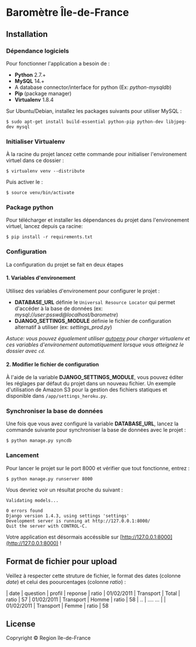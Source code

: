 # Baromètre Île-de-France

## Installation

### Dépendance logiciels
Pour fonctionner l'application a besoin de :

* **Python** 2.7.+
* **MySQL** 14.+
* A database connector/interface for python (Ex: *python-mysqldb*)
* **Pip** (package manager)
* **Virtualenv** 1.8.4

Sur Ubuntu/Debian, installez les packages suivants pour utiliser MySQL :

    $ sudo apt-get install build-essential python-pip python-dev libjpeg-dev mysql

### Initialiser Virtualenv
À la racine du projet lancez cette commande pour initialiser l'environement virtuel dans ce dossier :

    $ virtualenv venv --distribute

Puis activer le :
    
    $ source venv/bin/activate


### Package python
Pour télécharger et installer les dépendances du projet dans l'environement virtuel, lancez depuis ça racine:

    $ pip install -r requirements.txt

### Configuration
La configuration du projet se fait en deux étapes

#### 1. Variables d'environement 
Utilisez des variables d'environement pour configurer le projet :

* **DATABASE_URL** définie le `Universal Resource Locator` qui permet d'accéder à la base de données (ex: *mysql://user:psswd@localhost/barometre*)
* **DJANGO\_SETTINGS\_MODULE** définie le fichier de configuration alternatif à utiliser (ex: *settings_prod.py*)


*Astuce: vous pouvez égualement utiliser [autoenv](https://github.com/kennethreitz/autoenv) pour charger virtualenv et ces variables d'environement automatiquement lorsque vous atteignez le dossier avec `cd`.*

#### 2. Modifier le fichier de configuration
À l'aide de la variable **DJANGO\_SETTINGS\_MODULE**, vous pouvez éditer les réglages par défaut du projet dans un nouveau fichier. Un exemple d'utilisation de Amazon S3 pour la gestion des fichiers statiques et disponible dans `/app/settings_heroku.py`.

### Synchroniser la base de données
Une fois que vous avez configuré la variable **DATABASE_URL**, lancez la commande suivante pour synchroniser la base de données avec le projet :

    $ python manage.py syncdb

### Lancement
Pour lancer le projet sur le port 8000 et vérifier que tout fonctionne, entrez :

    $ python manage.py runserver 8000

Vous devriez voir un résultat proche du suivant :

    Validating models...

    0 errors found
    Django version 1.4.3, using settings 'settings'
    Development server is running at http://127.0.0.1:8000/
    Quit the server with CONTROL-C.

Votre application est désormais accéssible sur [http://127.0.0.1:8000](http://127.0.0.1:8000) !

## Format de fichier pour upload

Veillez à respecter cette struture de fichier, le format des dates (colonne *date*) et celui des poourcentages (colonne *ratio*) :

| date | question | profil | reponse  | ratio
| 01/02/2011 | Transport | Total | ratio | 57
| 01/02/2011 | Transport | Homme | ratio | 58
| .. | ....  ... | 
| 01/02/2011 | Transport | Femme | ratio | 58


## License
Copryright © Region île-de-France